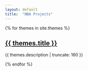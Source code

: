 ```yaml
---
layout: default
title:  "NBA Projects"
---
```


{% for themes in site.themes %}

<a href="{{ themes.url | prepend: site.baseurl }}">
  <h2>{{ themes.title }}</h2>
</a>

<p class="post-excerpt">{{ themes.description | truncate: 160 }}</p>

{% endfor %}  